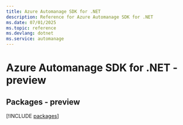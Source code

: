 ```yaml
---
title: Azure Automanage SDK for .NET
description: Reference for Azure Automanage SDK for .NET
ms.date: 07/01/2025
ms.topic: reference
ms.devlang: dotnet
ms.service: automanage
---
```

# Azure Automanage SDK for .NET - preview
## Packages - preview
[!INCLUDE [packages](automanage-index.md)]